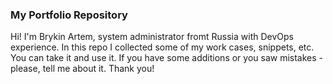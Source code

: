 ### My Portfolio Repository

Hi! I'm Brykin Artem, system administrator fromt Russia with DevOps experience. In this repo I collected some of my work cases, snippets, etc. You can take it and use it. If you have some additions or you saw mistakes - please, tell me about it. Thank you!
